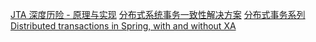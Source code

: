 [JTA 深度历险 - 原理与实现](https://www.ibm.com/developerworks/cn/java/j-lo-jta/index.html)
[分布式系统事务一致性解决方案](http://www.infoq.com/cn/articles/solution-of-distributed-system-transaction-consistency)
[分布式事务系列](https://my.oschina.net/pingpangkuangmo/blog/413518)
[Distributed transactions in Spring, with and without XA](https://www.javaworld.com/article/2077963/open-source-tools/distributed-transactions-in-spring--with-and-without-xa.html)